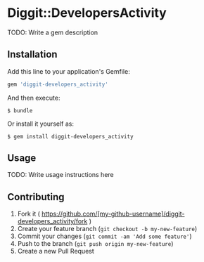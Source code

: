 # Diggit::DevelopersActivity

TODO: Write a gem description

## Installation

Add this line to your application's Gemfile:

```ruby
gem 'diggit-developers_activity'
```

And then execute:

    $ bundle

Or install it yourself as:

    $ gem install diggit-developers_activity

## Usage

TODO: Write usage instructions here

## Contributing

1. Fork it ( https://github.com/[my-github-username]/diggit-developers_activity/fork )
2. Create your feature branch (`git checkout -b my-new-feature`)
3. Commit your changes (`git commit -am 'Add some feature'`)
4. Push to the branch (`git push origin my-new-feature`)
5. Create a new Pull Request
